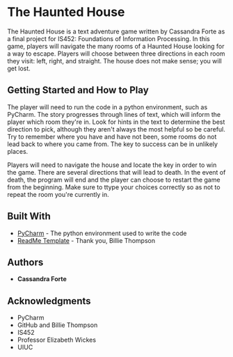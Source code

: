 # The Haunted House
The Haunted House is a text adventure game written by Cassandra Forte as a final project for IS452: Foundations of Information Processing. In this game, players will navigate the many rooms of a Haunted House looking for a way to escape. Players will choose between three directions in each room they visit: left, right, and straight. The house does not make sense; you will get lost.   

## Getting Started and How to Play

The player will need to run the code in a python environment, such as PyCharm. The story progresses through lines of text, which will inform the player which room they're in. Look for hints in the text to determine the best direction to pick, although they aren't always the most helpful so be careful. Try to remember where you have and have not been, some rooms do not lead back to where you came from. The key to success can be in unlikely places. 

Players will need to navigate the house and locate the key in order to win the game. There are several directions that will lead to death. In the event of death, the program will end and the player can choose to restart the game from the beginning. Make sure to ttype your choices correctly so as not to repeat the room you're currently in. 


## Built With

* [PyCharm](https://www.jetbrains.com/pycharm/) - The python environment used to write the code
* [ReadMe Template](https://gist.github.com/PurpleBooth/109311bb0361f32d87a2) - Thank you, Billie Thompson



## Authors

* **Cassandra Forte** 


## Acknowledgments

* PyCharm
* GitHub and Billie Thompson 
* IS452
* Professor Elizabeth Wickes
* UIUC

